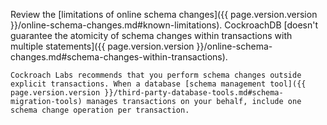 Review the [limitations of online schema changes]({{ page.version.version }}/online-schema-changes.md#known-limitations). CockroachDB [doesn't guarantee the atomicity of schema changes within transactions with multiple statements]({{ page.version.version }}/online-schema-changes.md#schema-changes-within-transactions).

    Cockroach Labs recommends that you perform schema changes outside explicit transactions. When a database [schema management tool]({{ page.version.version }}/third-party-database-tools.md#schema-migration-tools) manages transactions on your behalf, include one schema change operation per transaction.
